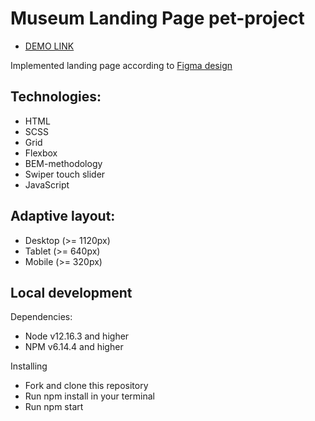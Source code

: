 # Museum Landing Page pet-project
- [DEMO LINK](https://d-hubych.github.io/landing_page_museum/)

Implemented landing page according to [Figma design](https://www.figma.com/file/cRBCqE06cDrY3s4jX7h3iY/%D0%9D%D0%90%D0%9C%D0%A3-(Edit)?type=design&node-id=320-165)

## Technologies:
- HTML
- SCSS
- Grid
- Flexbox
- BEM-methodology
- Swiper touch slider
- JavaScript

## Adaptive layout:
- Desktop (>= 1120px)
- Tablet (>= 640px)
- Mobile (>= 320px)


## Local development
Dependencies:

- Node v12.16.3 and higher
- NPM v6.14.4 and higher

Installing
- Fork and clone this repository
- Run npm install in your terminal
- Run npm start
